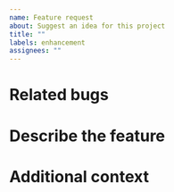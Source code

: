 ```yaml
---
name: Feature request
about: Suggest an idea for this project
title: ""
labels: enhancement
assignees: ""
---
```


# Related bugs

<!-- optional, write here -->

# Describe the feature

<!-- write here -->

# Additional context

<!-- optional, write here -->
